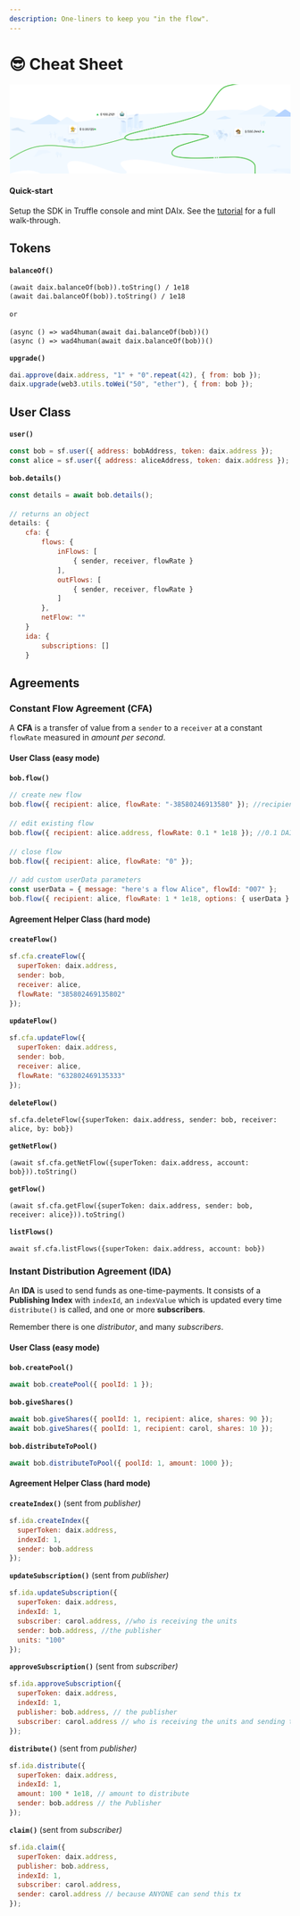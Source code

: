```yaml
---
description: One-liners to keep you "in the flow".
---
```


# 😎 Cheat Sheet

![](../.gitbook/assets/image%20%283%29.png)

#### Quick-start

Setup the SDK in Truffle console and mint DAIx. See the [tutorial](https://docs.superfluid.finance/superfluid/protocol-tutorials/getting-started) for a full walk-through.

## Tokens

**`balanceOf()`**

```text
(await daix.balanceOf(bob)).toString() / 1e18
(await dai.balanceOf(bob)).toString() / 1e18

or

(async () => wad4human(await dai.balanceOf(bob))()
(async () => wad4human(await daix.balanceOf(bob))()
```

**`upgrade()`**

```javascript
dai.approve(daix.address, "1" + "0".repeat(42), { from: bob });
daix.upgrade(web3.utils.toWei("50", "ether"), { from: bob });
```

## User Class

**`user()`**

```javascript
const bob = sf.user({ address: bobAddress, token: daix.address });
const alice = sf.user({ address: aliceAddress, token: daix.address });
```

**`bob.details()`**

```javascript
const details = await bob.details();

// returns an object
details: {
    cfa: {
        flows: {
            inFlows: [
                { sender, receiver, flowRate }
            ],
            outFlows: [
                { sender, receiver, flowRate }
            ]
        },
        netFlow: ""
    }
    ida: {
        subscriptions: []
    }
```

## Agreements

### Constant Flow Agreement \(CFA\)

A **CFA** is a transfer of value from a `sender` to a `receiver` at a constant `flowRate` measured in _amount per second_.

#### User Class \(easy mode\)

**`bob.flow()`**

```javascript
// create new flow
bob.flow({ recipient: alice, flowRate: "-38580246913580" }); //recipient can be user object or address

// edit existing flow
bob.flow({ recipient: alice.address, flowRate: 0.1 * 1e18 }); //0.1 DAI per second with 18 decimals.

// close flow
bob.flow({ recipient: alice, flowRate: "0" });

// add custom userData parameters
const userData = { message: "here's a flow Alice", flowId: "007" };
bob.flow({ recipient: alice, flowRate: 1 * 1e18, options: { userData } });
```

#### Agreement Helper Class \(hard mode\)

**`createFlow()`**

```javascript
sf.cfa.createFlow({
  superToken: daix.address,
  sender: bob,
  receiver: alice,
  flowRate: "385802469135802"
});
```

**`updateFlow()`**

```javascript
sf.cfa.updateFlow({
  superToken: daix.address,
  sender: bob,
  receiver: alice,
  flowRate: "632802469135333"
});
```

**`deleteFlow()`**

```text
sf.cfa.deleteFlow({superToken: daix.address, sender: bob, receiver: alice, by: bob})
```

**`getNetFlow()`**

```text
(await sf.cfa.getNetFlow({superToken: daix.address, account: bob})).toString()
```

**`getFlow()`**

```text
(await sf.cfa.getFlow({superToken: daix.address, sender: bob, receiver: alice})).toString()
```

**`listFlows()`**

```text
await sf.cfa.listFlows({superToken: daix.address, account: bob})
```

### Instant Distribution Agreement \(IDA\)

An **IDA** is used to send funds as one-time-payments. It consists of a **Publishing Index** with `indexId`, an `indexValue` which is updated every time `distribute()` is called, and one or more **subscribers**.

Remember there is one _distributor_, and many _subscribers_.

#### User Class \(easy mode\)

**`bob.createPool()`**

```javascript
await bob.createPool({ poolId: 1 });
```

**`bob.giveShares()`**

```javascript
await bob.giveShares({ poolId: 1, recipient: alice, shares: 90 });
await bob.giveShares({ poolId: 1, recipient: carol, shares: 10 });
```

**`bob.distributeToPool()`**

```javascript
await bob.distributeToPool({ poolId: 1, amount: 1000 });
```

#### Agreement Helper Class \(hard mode\)

**`createIndex()`** \(sent from _publisher\)_

```javascript
sf.ida.createIndex({
  superToken: daix.address,
  indexId: 1,
  sender: bob.address
});
```

**`updateSubscription()`** \(sent from _publisher\)_

```javascript
sf.ida.updateSubscription({
  superToken: daix.address,
  indexId: 1,
  subscriber: carol.address, //who is receiving the units
  sender: bob.address, //the publisher
  units: "100"
});
```

**`approveSubscription()`** \(sent from _subscriber\)_

```javascript
sf.ida.approveSubscription({
  superToken: daix.address,
  indexId: 1,
  publisher: bob.address, // the publisher
  subscriber: carol.address // who is receiving the units and sending this tx
});
```

**`distribute()`** \(sent from _publisher\)_

```javascript
sf.ida.distribute({
  superToken: daix.address,
  indexId: 1,
  amount: 100 * 1e18, // amount to distribute
  sender: bob.address // the Publisher
});
```

**`claim()`** \(sent from _subscriber\)_

```javascript
sf.ida.claim({
  superToken: daix.address,
  publisher: bob.address,
  indexId: 1,
  subscriber: carol.address,
  sender: carol.address // because ANYONE can send this tx
});
```

## 

### 

